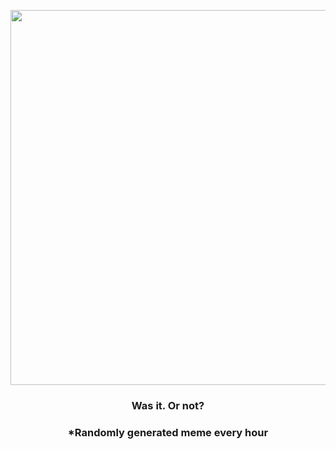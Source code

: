 <p align="center">
        <img src="https://i.redd.it/stb2evl13cl81.jpg" width="600" height="600">
        </p>
        <h3 align="center">Was it. Or not?</h3>
        <h3 align="center">*Randomly generated meme every hour</h3>
    